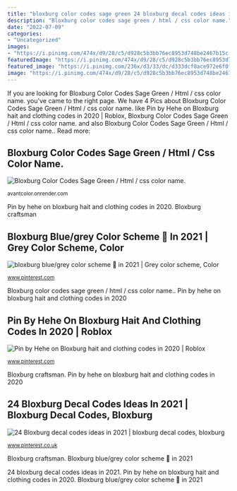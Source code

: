 ```yaml
---
title: "bloxburg color codes sage green 24 bloxburg decal codes ideas in 2021"
description: "Bloxburg color codes sage green / html / css color name."
date: "2022-07-09"
categories:
- "Uncategorized"
images:
- "https://i.pinimg.com/474x/d9/28/c5/d928c5b3bb76ec8953d748be2467b15c.jpg"
featuredImage: "https://i.pinimg.com/474x/d9/28/c5/d928c5b3bb76ec8953d748be2467b15c.jpg"
featured_image: "https://i.pinimg.com/236x/d3/33/dc/d333dcf0ace972e6f0fd3b14fef54f11.jpg?nii=t"
image: "https://i.pinimg.com/474x/d9/28/c5/d928c5b3bb76ec8953d748be2467b15c.jpg"
---
```


If you are looking for Bloxburg Color Codes Sage Green / Html / css color name. you've came to the right page. We have 4 Pics about Bloxburg Color Codes Sage Green / Html / css color name. like Pin by Hehe on Bloxburg hait and clothing codes in 2020 | Roblox, Bloxburg Color Codes Sage Green / Html / css color name. and also Bloxburg Color Codes Sage Green / Html / css color name.. Read more:

## Bloxburg Color Codes Sage Green / Html / Css Color Name.

![Bloxburg Color Codes Sage Green / Html / css color name.](https://i.ytimg.com/vi/BYeTMdrdCsA/hqdefault.jpg "24 bloxburg decal codes ideas in 2021")

<small>avantcolor.onrender.com</small>

Pin by hehe on bloxburg hait and clothing codes in 2020. Bloxburg craftsman

## Bloxburg Blue/grey Color Scheme 💙 In 2021 | Grey Color Scheme, Color

![bloxburg blue/grey color scheme 💙 in 2021 | Grey color scheme, Color](https://i.pinimg.com/236x/a2/1f/7a/a21f7aa7be4117c0435d3efed3118bc2.jpg?nii=t "24 bloxburg decal codes ideas in 2021")

<small>www.pinterest.com</small>

Bloxburg color codes sage green / html / css color name.. Pin by hehe on bloxburg hait and clothing codes in 2020

## Pin By Hehe On Bloxburg Hait And Clothing Codes In 2020 | Roblox

![Pin by Hehe on Bloxburg hait and clothing codes in 2020 | Roblox](https://i.pinimg.com/236x/d3/33/dc/d333dcf0ace972e6f0fd3b14fef54f11.jpg?nii=t "Bloxburg blue/grey color scheme 💙 in 2021")

<small>www.pinterest.com</small>

Bloxburg craftsman. Pin by hehe on bloxburg hait and clothing codes in 2020

## 24 Bloxburg Decal Codes Ideas In 2021 | Bloxburg Decal Codes, Bloxburg

![24 Bloxburg decal codes ideas in 2021 | bloxburg decal codes, bloxburg](https://i.pinimg.com/474x/d9/28/c5/d928c5b3bb76ec8953d748be2467b15c.jpg "Bloxburg craftsman")

<small>www.pinterest.co.uk</small>

Bloxburg craftsman. Bloxburg blue/grey color scheme 💙 in 2021

24 bloxburg decal codes ideas in 2021. Pin by hehe on bloxburg hait and clothing codes in 2020. Bloxburg blue/grey color scheme 💙 in 2021
